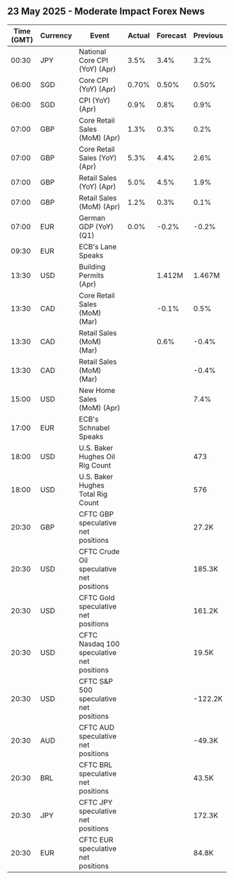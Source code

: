## 23 May 2025 - Moderate Impact Forex News

| Time (GMT) | Currency | Event | Actual | Forecast | Previous |
|------|----------|-------|--------|----------|----------|
| 00:30 | JPY | National Core CPI (YoY) (Apr) | 3.5% | 3.4% | 3.2% |
| 06:00 | SGD | Core CPI (YoY) (Apr) | 0.70% | 0.50% | 0.50% |
| 06:00 | SGD | CPI (YoY) (Apr) | 0.9% | 0.8% | 0.9% |
| 07:00 | GBP | Core Retail Sales (MoM) (Apr) | 1.3% | 0.3% | 0.2% |
| 07:00 | GBP | Core Retail Sales (YoY) (Apr) | 5.3% | 4.4% | 2.6% |
| 07:00 | GBP | Retail Sales (YoY) (Apr) | 5.0% | 4.5% | 1.9% |
| 07:00 | GBP | Retail Sales (MoM) (Apr) | 1.2% | 0.3% | 0.1% |
| 07:00 | EUR | German GDP (YoY) (Q1) | 0.0% | -0.2% | -0.2% |
| 09:30 | EUR | ECB's Lane Speaks |  |  |  |
| 13:30 | USD | Building Permits (Apr) |  | 1.412M | 1.467M |
| 13:30 | CAD | Core Retail Sales (MoM) (Mar) |  | -0.1% | 0.5% |
| 13:30 | CAD | Retail Sales (MoM) (Mar) |  | 0.6% | -0.4% |
| 13:30 | CAD | Retail Sales (MoM) (Mar) |  |  | -0.4% |
| 15:00 | USD | New Home Sales (MoM) (Apr) |  |  | 7.4% |
| 17:00 | EUR | ECB's Schnabel Speaks |  |  |  |
| 18:00 | USD | U.S. Baker Hughes Oil Rig Count |  |  | 473 |
| 18:00 | USD | U.S. Baker Hughes Total Rig Count |  |  | 576 |
| 20:30 | GBP | CFTC GBP speculative net positions |  |  | 27.2K |
| 20:30 | USD | CFTC Crude Oil speculative net positions |  |  | 185.3K |
| 20:30 | USD | CFTC Gold speculative net positions |  |  | 161.2K |
| 20:30 | USD | CFTC Nasdaq 100 speculative net positions |  |  | 19.5K |
| 20:30 | USD | CFTC S&P 500 speculative net positions |  |  | -122.2K |
| 20:30 | AUD | CFTC AUD speculative net positions |  |  | -49.3K |
| 20:30 | BRL | CFTC BRL speculative net positions |  |  | 43.5K |
| 20:30 | JPY | CFTC JPY speculative net positions |  |  | 172.3K |
| 20:30 | EUR | CFTC EUR speculative net positions |  |  | 84.8K |
